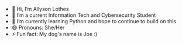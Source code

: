 - 👋 Hi, I’m Allyson Lothes
- 👀 I’m a current Information Tech and Cybersecurity Student
- 🌱 I’m currently learning Python and hope to continue to build on this
- 😄 Pronouns: She/Her
- ⚡ Fun fact: My dog's name is Joe :)

<!---
AllyLothes/AllyLothes is a ✨ special ✨ repository because its `README.md` (this file) appears on your GitHub profile.
You can click the Preview link to take a look at your changes.
--->
